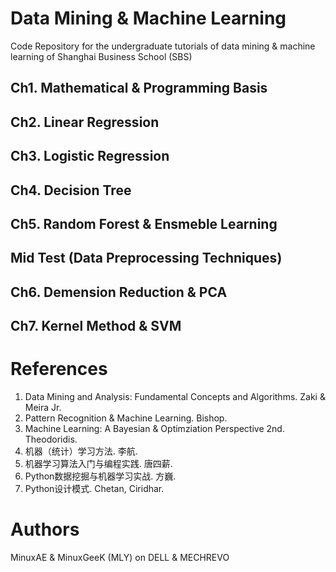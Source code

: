 # Data Mining & Machine Learning

Code Repository for the undergraduate tutorials of data mining & machine learning of Shanghai Business School (SBS)

## Ch1. Mathematical & Programming Basis

## Ch2. Linear Regression

## Ch3. Logistic Regression

## Ch4. Decision Tree

## Ch5. Random Forest & Ensmeble Learning

## Mid Test (Data Preprocessing Techniques)

## Ch6. Demension Reduction & PCA

## Ch7. Kernel Method & SVM

# References
1. Data Mining and Analysis: Fundamental Concepts and Algorithms. Zaki & Meira Jr.
2. Pattern Recognition & Machine Learning. Bishop.
3. Machine Learning: A Bayesian & Optimziation Perspective 2nd. Theodoridis.
4. 机器（统计）学习方法. 李航.
5. 机器学习算法入门与编程实践. 唐四薪.
6. Python数据挖掘与机器学习实战. 方巍.
7. Python设计模式. Chetan, Ciridhar.

# Authors
MinuxAE & MinuxGeeK (MLY) on DELL & MECHREVO
